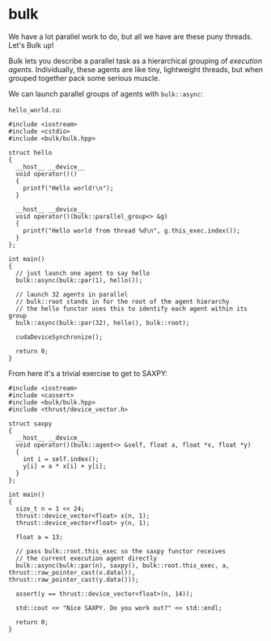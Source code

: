 bulk
==========

We have a lot parallel work to do, but all we have are these puny threads. Let's Bulk up!

Bulk lets you describe a parallel task as a hierarchical grouping of *execution
agents*. Individually, these agents are like tiny, lightweight threads, but
when grouped together pack some serious muscle. 

We can launch parallel groups of agents with `bulk::async`:

`hello_world.cu`:

```
#include <iostream>
#include <cstdio>
#include <bulk/bulk.hpp>

struct hello
{
  __host__ __device__
  void operator()()
  {
    printf("Hello world!\n");
  }

  __host__ __device__
  void operator()(bulk::parallel_group<> &g)
  {
    printf("Hello world from thread %d\n", g.this_exec.index());
  }
};

int main()
{
  // just launch one agent to say hello
  bulk::async(bulk::par(1), hello());

  // launch 32 agents in parallel
  // bulk::root stands in for the root of the agent hierarchy
  // the hello functor uses this to identify each agent within its group
  bulk::async(bulk::par(32), hello(), bulk::root);

  cudaDeviceSynchronize();

  return 0;
}
```

From here it's a trivial exercise to get to SAXPY:

```
#include <iostream>
#include <cassert>
#include <bulk/bulk.hpp>
#include <thrust/device_vector.h>

struct saxpy
{
  __host__ __device__
  void operator()(bulk::agent<> &self, float a, float *x, float *y)
  {
    int i = self.index();
    y[i] = a * x[i] + y[i];
  }
};

int main()
{
  size_t n = 1 << 24;
  thrust::device_vector<float> x(n, 1);
  thrust::device_vector<float> y(n, 1);

  float a = 13;

  // pass bulk::root.this_exec so the saxpy functor receives
  // the current execution agent directly
  bulk::async(bulk::par(n), saxpy(), bulk::root.this_exec, a, thrust::raw_pointer_cast(x.data()), thrust::raw_pointer_cast(y.data()));

  assert(y == thrust::device_vector<float>(n, 14));

  std::cout << "Nice SAXPY. Do you work out?" << std::endl;

  return 0;
}
```

